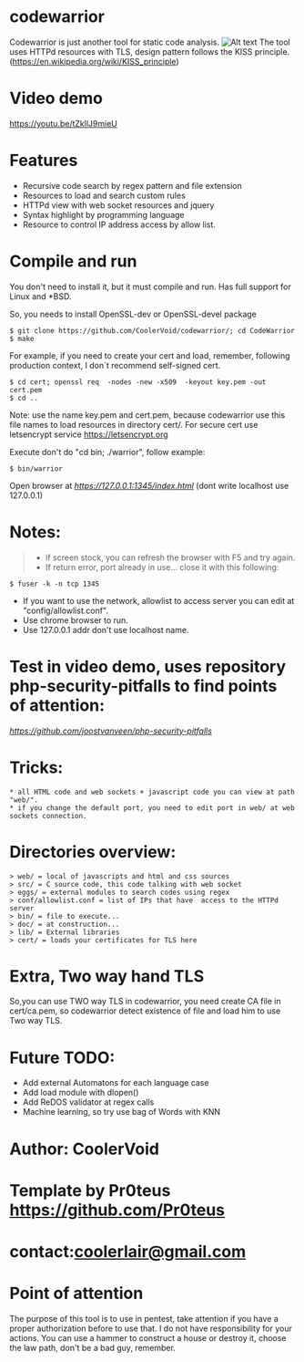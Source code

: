# codewarrior

Codewarrior is just another tool for static code analysis. 
![Alt text](https://github.com/CoolerVoid/codewarrior/blob/master/doc/img/img1.png)
The tool uses HTTPd resources with TLS, design pattern follows the KISS principle.(https://en.wikipedia.org/wiki/KISS_principle)

# Video demo 
https://youtu.be/tZkllJ9mieU

# Features
* Recursive code search by regex pattern and file extension
* Resources to load and search custom rules
* HTTPd view with web socket resources and jquery
* Syntax highlight by programming language
* Resource to control IP address access by allow list.

# Compile and run

You don't need to install it, but it must compile and run. 
Has full support for Linux and *BSD.

So, you needs to install OpenSSL-dev or OpenSSL-devel package
```
$ git clone https://github.com/CoolerVoid/codewarrior/; cd CodeWarrior
$ make
```
For example, if you need to create your cert and load, remember, following production context, I don`t recommend self-signed cert.
```
$ cd cert; openssl req  -nodes -new -x509  -keyout key.pem -out cert.pem
$ cd ..
```
Note: use the name key.pem and cert.pem, because codewarrior use this file names to load resources in directory cert/.
For secure cert use letsencrypt service https://letsencrypt.org


Execute don't do "cd bin; ./warrior", follow example:
```
$ bin/warrior 
```

Open browser at *https://127.0.0.1:1345/index.html*   (dont write localhost use 127.0.0.1)

# Notes:
>* if screen stock, you can refresh the browser with F5 and try again.
>* If return error, port already in use... close it with this following:
``` 
$ fuser -k -n tcp 1345
```

* If you want to use the network, allowlist to access server you can edit at "config/allowlist.conf". 
* Use chrome browser to run.
* Use 127.0.0.1 addr don't use localhost name.

# Test in video demo, uses repository php-security-pitfalls to find points of attention:  
*https://github.com/joostvanveen/php-security-pitfalls*


# Tricks:
```
* all HTML code and web sockets + javascript code you can view at path "web/".
* if you change the default port, you need to edit port in web/ at web sockets connection.
```

# Directories overview:
```
> web/ = local of javascripts and html and css sources
> src/ = C source code, this code talking with web socket 
> eggs/ = external modules to search codes using regex
> conf/allowlist.conf = list of IPs that have  access to the HTTPd server
> bin/ = file to execute...
> doc/ = at construction...
> lib/ = External libraries
> cert/ = loads your certificates for TLS here
``` 

# Extra, Two way hand TLS
So,you can use TWO way TLS in codewarrior, you need create CA file in cert/ca.pem, so codewarrior
detect existence of file and load him to use Two way TLS.



# Future TODO:
* Add external Automatons for each language case
* Add load module with dlopen()
* Add ReDOS validator at regex calls
* Machine learning, so try use bag of Words with KNN

# Author: CoolerVoid
# Template by Pr0teus https://github.com/Pr0teus
# contact:coolerlair@gmail.com

# Point of attention
The purpose of this tool is to use in pentest, take attention if you have a proper authorization before to use that. I do not have responsibility for your actions. You can use a hammer to construct a house or destroy it, choose the law path, don't be a bad guy, remember.

